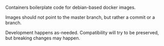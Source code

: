 
Containers boilerplate code for debian-based docker images.

Images should not point to the master branch, but rather a commit or a branch.

Development happens as-needed. Compatibility will try to be preserved, but breaking changes may happen.


